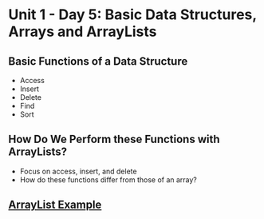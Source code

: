 # Unit 1 - Day 5: Basic Data Structures, Arrays and ArrayLists

## Basic Functions of a Data Structure
  * Access
  * Insert
  * Delete
  * Find
  * Sort

## How Do We Perform these Functions with ArrayLists?
  * Focus on access, insert, and delete
  * How do these functions differ from those of an array?

## [ArrayList Example](https://github.com/blwatkins/Data-Structures-From-A-New-Perspective/tree/master/1_Introduction/Day5/ArrayLists)
